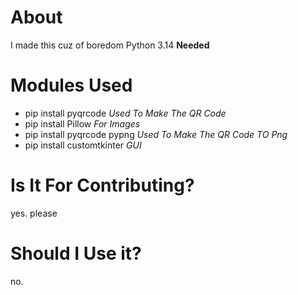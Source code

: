 # About
I made this cuz of boredom
Python 3.14 **Needed**
# Modules Used
- pip install pyqrcode *Used To Make The QR Code*
- pip install Pillow *For Images*
- pip install pyqrcode pypng *Used To Make The QR Code TO Png*
- pip install customtkinter *GUI*
# Is It For Contributing?
yes. please
# Should I Use it?
no.



